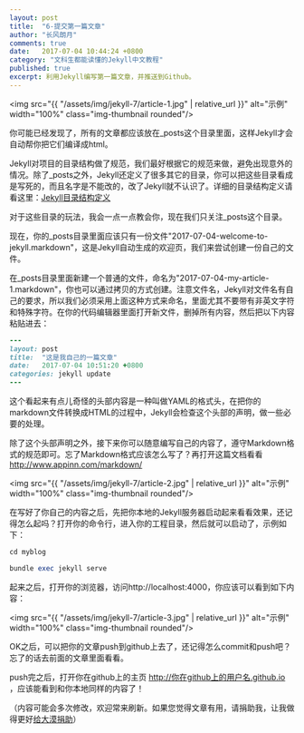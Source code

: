 ```yaml
---
layout: post
title:  "6-提交第一篇文章"
author: "长风朗月"
comments: true
date:   2017-07-04 10:44:24 +0800
category: "文科生都能读懂的Jekyll中文教程"
published: true
excerpt: 利用Jekyll编写第一篇文章，并推送到Github。
---
```


<img src="{{ "/assets/img/jekyll-7/article-1.jpg" | relative_url }}" alt="示例" width="100%" class="img-thumbnail rounded"/>

你可能已经发现了，所有的文章都应该放在_posts这个目录里面，这样Jekyll才会自动帮你把它们编译成html。

Jekyll对项目的目录结构做了规范，我们最好根据它的规范来做，避免出现意外的情况。除了_posts之外，Jekyll还定义了很多其它的目录，你可以把这些目录看成是写死的，而且名字是不能改的，改了Jekyll就不认识了。详细的目录结构定义请看这里：[Jekyll目录结构定义](http://jekyllcn.com/docs/structure/)

对于这些目录的玩法，我会一点一点教会你，现在我们只关注_posts这个目录。

现在，你的_posts目录里面应该只有一份文件"2017-07-04-welcome-to-jekyll.markdown"，这是Jekyll自动生成的欢迎页，我们来尝试创建一份自己的文件。

在_posts目录里面新建一个普通的文件，命名为"2017-07-04-my-article-1.markdown"，你也可以通过拷贝的方式创建。注意文件名，Jekyll对文件名有自己的要求，所以我们必须采用上面这种方式来命名，里面尤其不要带有非英文字符和特殊字符。在你的代码编辑器里面打开新文件，删掉所有内容，然后把以下内容粘贴进去：

```ruby
---
layout: post
title:  "这是我自己的一篇文章"
date:   2017-07-04 10:51:20 +0800
categories: jekyll update
---
```

这个看起来有点儿奇怪的头部内容是一种叫做YAML的格式头，在把你的markdown文件转换成HTML的过程中，Jekyll会检查这个头部的声明，做一些必要的处理。

除了这个头部声明之外，接下来你可以随意编写自己的内容了，遵守Markdown格式的规范即可。忘了Markdown格式应该怎么写了？再打开这篇文档看看<a href="http://www.appinn.com/markdown/" target="_blank">http://www.appinn.com/markdown/</a>

<img src="{{ "/assets/img/jekyll-7/article-2.jpg" | relative_url }}" alt="示例" width="100%" class="img-thumbnail rounded"/>

在写好了你自己的内容之后，先把你本地的Jekyll服务器启动起来看看效果，还记得怎么起吗？打开你的命令行，进入你的工程目录，然后就可以启动了，示例如下：

```ruby
cd myblog

bundle exec jekyll serve
```

起来之后，打开你的浏览器，访问http://localhost:4000，你应该可以看到如下内容：

<img src="{{ "/assets/img/jekyll-7/article-3.jpg" | relative_url }}" alt="示例" width="100%" class="img-thumbnail rounded"/>

OK之后，可以把你的文章push到github上去了，还记得怎么commit和push吧？忘了的话去前面的文章里面看看。

push完之后，打开你在github上的主页 http://你在github上的用户名.github.io ，应该能看到和你本地同样的内容了！

（内容可能会多次修改，欢迎常来刷新。如果您觉得文章有用，请捐助我，让我做得更好<a href="http://ChangfengHu.github.io/donate/index.html">给大漠捐助</a>）